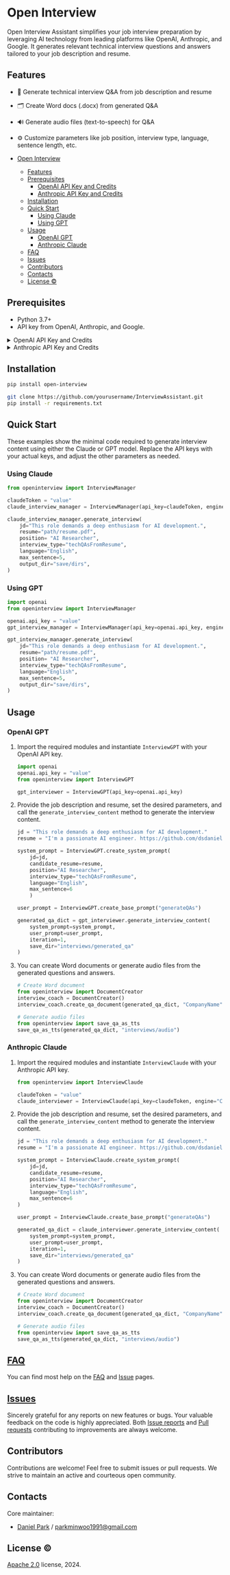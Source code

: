 # Open Interview
Open Interview Assistant simplifies your job interview preparation by leveraging AI technology from leading platforms like OpenAI, Anthropic, and Google. It generates relevant technical interview questions and answers tailored to your job description and resume.

## Features

- 📄 Generate technical interview Q&A from job description and resume 
- 🗂 Create Word docs (.docx) from generated Q&A
- 🔊 Generate audio files (text-to-speech) for Q&A
- ⚙️ Customize parameters like job position, interview type, language, sentence length, etc.



- [Open Interview](#open-interview)
  - [Features](#features)
  - [Prerequisites](#prerequisites)
    - [OpenAI API Key and Credits](#openai-api-key-and-credits)
    - [Anthropic API Key and Credits](#anthropic-api-key-and-credits)
  - [Installation](#installation)
  - [Quick Start](#quick-start)
    - [Using Claude](#using-claude)
    - [Using GPT](#using-gpt)
  - [Usage](#usage)
    - [OpenAI GPT](#openai-gpt)
    - [Anthropic Claude](#anthropic-claude)
  - [FAQ](#faq)
  - [Issues](#issues)
  - [Contributors](#contributors)
  - [Contacts](#contacts)
  - [License ©️](#license-️)




## Prerequisites

- Python 3.7+
- API key from OpenAI, Anthropic, and Google.


<details><summary>OpenAI API Key and Credits</summary>

You can get an OpenAI API Key 1. Sign up or log in to your OpenAI account. 2. Navigate to the API section. 3. Follow the instructions to generate a new API key. For detailed steps, visit [OpenAI API Documentation](https://beta.openai.com/docs/api-reference/authentication). To add billing credits: 1. Go to the Billing section in your OpenAI account. 2. Choose to add credits or update your billing method. For more information on managing billing and credits, check out [OpenAI Billing FAQ](https://help.openai.com/en/articles/5726858-billing-faq).
</details>

<details>
<summary>Anthropic API Key and Credits</summary>

You can get an Claude AI API key by: 1. Sign up at [anthropic.com](https://www.anthropic.com/) 2. Click "API Keys" in the top menu 3. Click "Create API Key" To add billing credits: 1. Click "Billing" in top menu 2. Click "Add Credits" to purchase More info: [anthropic.com/docs](https://www.anthropic.com/docs)
</details>

## Installation

```bash
pip install open-interview
```

```bash
git clone https://github.com/yourusername/InterviewAssistant.git
pip install -r requirements.txt
```

## Quick Start
These examples show the minimal code required to generate interview content using either the Claude or GPT model. Replace the API keys with your actual keys, and adjust the other parameters as needed.

### Using Claude

```python
from openinterview import InterviewManager

claudeToken = "value"
claude_interview_manager = InterviewManager(api_key=claudeToken, engine="Claude")

claude_interview_manager.generate_interview(
    jd="This role demands a deep enthusiasm for AI development.",
    resume="path/resume.pdf",
    position= "AI Researcher",
    interview_type="techQAsFromResume",
    language="English",
    max_sentence=5,
    output_dir="save/dirs",
)
```

### Using GPT

```python
import openai
from openinterview import InterviewManager

openai.api_key = "value"
gpt_interview_manager = InterviewManager(api_key=openai.api_key, engine="GPT")

gpt_interview_manager.generate_interview(
    jd="This role demands a deep enthusiasm for AI development.",
    resume="path/resume.pdf",
    position= "AI Researcher",
    interview_type="techQAsFromResume",
    language="English",
    max_sentence=5,
    output_dir="save/dirs",
)
```



## Usage

### OpenAI GPT

1. Import the required modules and instantiate `InterviewGPT` with your OpenAI API key.
    
    ```python
    import openai
    openai.api_key = "value"
    from openinterview import InterviewGPT
    
    gpt_interviewer = InterviewGPT(api_key=openai.api_key)
    ```

2. Provide the job description and resume, set the desired parameters, and call the `generate_interview_content` method to generate the interview content.
    
    ```python
    jd = "This role demands a deep enthusiasm for AI development."
    resume = "I'm a passionate AI engineer. https://github.com/dsdanielpark"
    
    system_prompt = InterviewGPT.create_system_prompt(
        jd=jd,
        candidate_resume=resume,
        position="AI Researcher",
        interview_type="techQAsFromResume",
        language="English",
        max_sentence=6
        )
    
    user_prompt = InterviewGPT.create_base_prompt("generateQAs")
    
    generated_qa_dict = gpt_interviewer.generate_interview_content(
        system_prompt=system_prompt,
        user_prompt=user_prompt,
        iteration=1,
        save_dir="interviews/generated_qa"
    )
    ```

3. You can create Word documents or generate audio files from the generated questions and answers.
    
    ```python
    # Create Word document
    from openinterview import DocumentCreator
    interview_coach = DocumentCreator()
    interview_coach.create_qa_document(generated_qa_dict, "CompanyName", 11, "interviews/documents")
    
    # Generate audio files
    from openinterview import save_qa_as_tts
    save_qa_as_tts(generated_qa_dict, "interviews/audio")
    ```

### Anthropic Claude

1. Import the required modules and instantiate `InterviewClaude` with your Anthropic API key.
    
    ```python
    from openinterview import InterviewClaude
    
    claudeToken = "value"
    claude_interviewer = InterviewClaude(api_key=claudeToken, engine="Claude")
    ```

2. Provide the job description and resume, set the desired parameters, and call the `generate_interview_content` method to generate the interview content.
    
    ```python
    jd = "This role demands a deep enthusiasm for AI development."
    resume = "I'm a passionate AI engineer. https://github.com/dsdanielpark"
    
    system_prompt = InterviewClaude.create_system_prompt(
        jd=jd,
        candidate_resume=resume,
        position="AI Researcher",
        interview_type="techQAsFromResume",
        language="English",
        max_sentence=6
    )
    
    user_prompt = InterviewClaude.create_base_prompt("generateQAs")
    
    generated_qa_dict = claude_interviewer.generate_interview_content(
        system_prompt=system_prompt,
        user_prompt=user_prompt,
        iteration=1,
        save_dir="interviews/generated_qa"
    )
    ```

3. You can create Word documents or generate audio files from the generated questions and answers.
    
    ```python
    # Create Word document
    from openinterview import DocumentCreator
    interview_coach = DocumentCreator()
    interview_coach.create_qa_document(generated_qa_dict, "CompanyName", 11, "interviews/documents")
    
    # Generate audio files
    from openinterview import save_qa_as_tts
    save_qa_as_tts(generated_qa_dict, "interviews/audio")
    ```


## [FAQ](https://github.com/dsdanielpark/open-interview/blob/main/documents/README_FAQ.md)

You can find most help on the [FAQ](https://github.com/dsdanielpark/open-interview/blob/main/documents/README_FAQ.md) and [Issue](https://github.com/dsdanielpark/open-interview/issues) pages. 


            
## [Issues](https://github.com/dsdanielpark/open-interview/issues)
Sincerely grateful for any reports on new features or bugs. Your valuable feedback on the code is highly appreciated. Both [Issue reports](https://github.com/dsdanielpark/Gemini-API/issues) and [Pull requests](https://github.com/dsdanielpark/Gemini-API/pulls) contributing to improvements are always welcome. 




## Contributors
Contributions are welcome! Feel free to submit issues or pull requests. We strive to maintain an active and courteous open community.


## Contacts

Core maintainer:

- [Daniel Park](https://github.com/DSDanielPark) / parkminwoo1991@gmail.com
 


## License ©️ 
[Apache 2.0](https://opensource.org/license/apache-2-0) license, 2024. 
<br>

